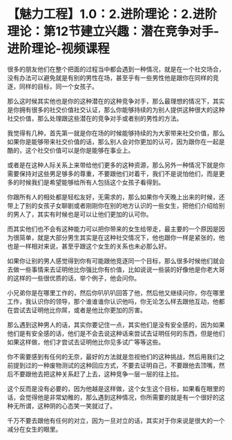 # 【魅力工程】1.0：2.进阶理论：2.进阶理论：第12节建立兴趣：潜在竞争对手-进阶理论-视频课程

很多的朋友他们在整个把面的过程当中都会遇到一种情况，就是在一个社交场合，没有办法可以避免就是有别的男性在场，甚至乎有一些男性他是跟你在同样的竞逐，同样的目标，同一个女孩子。

那么这时候其实他也是你的这种潜在的这种竞争对手，那么最理想的情况下，其实是你拥有很多的社交价值社交认证，那么你能够持续的为别人提供这种很大的这种社交价值，那么处理跟这些潜在的竞争对手或者别的男性的方法。

我觉得有几种，首先第一就是你在场的时候能够持续的为大家带来社交价值，那么如果你是能够带来社交价值的话，那么别人会对你更加的认可，因为跟你在一起是酷的，这个社交价值可以是你是能够在事业上。

或者是在这种人际关系上来带给他们更多的这种资源，那么另外一种情况下就是你需要保持对这些男足够多的尊重，不要跟他们对着干，我们不是说怕他们，而是更多的时候我们是希望能够给所有人包括这个女孩子看得到。

你跟所有人的相处都是轻松友好，无需求的，那么如果你今天晚上出来的时候，还带上了别的女孩子女聊剧或者刚刚你在别的地方认识的一些女生，把他们介绍给别的男人了，其实有时候也是可以让他们更加的认可你。

而其实他们也不会有这种能力可以把你带来的女生给带走，最主要的一个原因是因为很简单，就是大部分男生其实是在这种社交情况下，他也跟你一样是紧张的，他也是一样相对来说，甚至乎跟这个女生的关系也未必那么好。

如果你让别的男人感觉得到你有可能跟他竞逐同一个目标，那么很多时候他们就会去做一些事情来去证明他比你强比你有价值，比如说说一些装的好像他是你老大哥的这样的一些很优质的话，举个例子，他会问你。

小兄弟你是在哪里工作的，然后你叭叭叭回答了他，然后他又继续问你，你在哪里工作，我认识你的领导，那个谁谁谁你认识他吗，你无论怎么样去跟他互动，他都在尝试去证明他比你屌，或者是他比你更加的厉害。

那么遇到这种男人的话，其实你要记住一点，其实他们是没有安全感的，因为如果他们是有安全感的话，他们是不会去说这种话来尝试去证明任何的东西，但是他们如果这样做，他们才尝试去证明他比你见多试广等等这些。

你不需要感到有任何的无奈，最好的方法就是忽视他们的这种挑战，然后用我们之前提到过的一种废物测试的这种回应方式，不要去证明自己，不要跟他去顶嘴，然后不要跟他去把这种关系赶了上去，这种竞争一层一层的往上拉。

这个反而是没有必要的，因为他越是这样做，这个女生这个目标，如果看在眼里的话，会觉得他是非常幼稚的，那么遇到这种情况，你所需要的就是有一个很好的这种无所谓，这种阴的心态笑一笑就过了。

千万不要去跟他有任何的对立，因为一旦对立的话，其实对于你来说是很大的一个减分在女生的眼里。